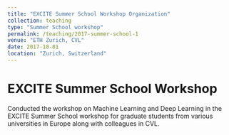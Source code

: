 ```yaml
---
title: "EXCITE Summer School Workshop Organization"
collection: teaching
type: "Summer School workshop"
permalink: /teaching/2017-summer-school-1
venue: "ETH Zurich, CVL"
date: 2017-10-01
location: "Zurich, Switzerland"
---
```


EXCITE Summer School Workshop
======
Conducted the workshop on Machine Learning and Deep Learning in the EXCITE Summer School workshop for graduate students from various universities in Europe along with colleagues in CVL.
